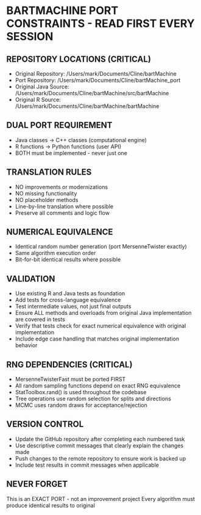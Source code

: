 # BARTMACHINE PORT CONSTRAINTS - READ FIRST EVERY SESSION

## REPOSITORY LOCATIONS (CRITICAL)
- Original Repository: /Users/mark/Documents/Cline/bartMachine
- Port Repository: /Users/mark/Documents/Cline/bartMachine_port
- Original Java Source: /Users/mark/Documents/Cline/bartMachine/src/bartMachine
- Original R Source: /Users/mark/Documents/Cline/bartMachine/bartMachine

## DUAL PORT REQUIREMENT
- Java classes → C++ classes (computational engine)  
- R functions → Python functions (user API)
- BOTH must be implemented - never just one

## TRANSLATION RULES
- NO improvements or modernizations
- NO missing functionality  
- NO placeholder methods
- Line-by-line translation where possible
- Preserve all comments and logic flow

## NUMERICAL EQUIVALENCE
- Identical random number generation (port MersenneTwister exactly)
- Same algorithm execution order
- Bit-for-bit identical results where possible

## VALIDATION
- Use existing R and Java tests as foundation
- Add tests for cross-language equivalence
- Test intermediate values, not just final outputs
- Ensure ALL methods and overloads from original Java implementation are covered in tests
- Verify that tests check for exact numerical equivalence with original implementation
- Include edge case handling that matches original implementation behavior

## RNG DEPENDENCIES (CRITICAL)
- MersenneTwisterFast must be ported FIRST
- All random sampling functions depend on exact RNG equivalence
- StatToolbox.rand() is used throughout the codebase
- Tree operations use random selection for splits and directions
- MCMC uses random draws for acceptance/rejection

## VERSION CONTROL
- Update the GitHub repository after completing each numbered task
- Use descriptive commit messages that clearly explain the changes made
- Push changes to the remote repository to ensure work is backed up
- Include test results in commit messages when applicable

## NEVER FORGET
This is an EXACT PORT - not an improvement project
Every algorithm must produce identical results to original
